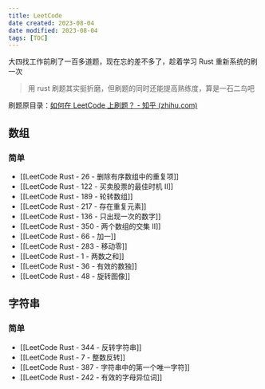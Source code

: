 ```yaml
---
title: LeetCode
date created: 2023-08-04
date modified: 2023-08-04
tags: [TOC]
---
```


大四找工作前刷了一百多道题，现在忘的差不多了，趁着学习 Rust 重新系统的刷一次

> 用 rust 刷题其实挺折磨，但刷题的同时还能提高熟练度，算是一石二鸟吧

刷题原目录：[如何在 LeetCode 上刷题？ - 知乎 (zhihu.com)](https://www.zhihu.com/question/266888066/answer/2828886867)

## 数组
### 简单

- [[LeetCode Rust - 26 - 删除有序数组中的重复项]]
- [[LeetCode Rust - 122 - 买卖股票的最佳时机 II]]
- [[LeetCode Rust - 189 - 轮转数组]]
- [[LeetCode Rust - 217 - 存在重复元素]]
- [[LeetCode Rust - 136 - 只出现一次的数字]]
- [[LeetCode Rust - 350 - 两个数组的交集 II]]
- [[LeetCode Rust - 66 - 加一]]
- [[LeetCode Rust - 283 - 移动零]]
- [[LeetCode Rust - 1 - 两数之和]]
- [[LeetCode Rust - 36 - 有效的数独]]
- [[LeetCode Rust - 48 - 旋转图像]]

## 字符串
### 简单

- [[LeetCode Rust - 344 - 反转字符串]]
- [[LeetCode Rust - 7 - 整数反转]]
- [[LeetCode Rust - 387 - 字符串中的第一个唯一字符]]
- [[LeetCode Rust - 242 - 有效的字母异位词]]
